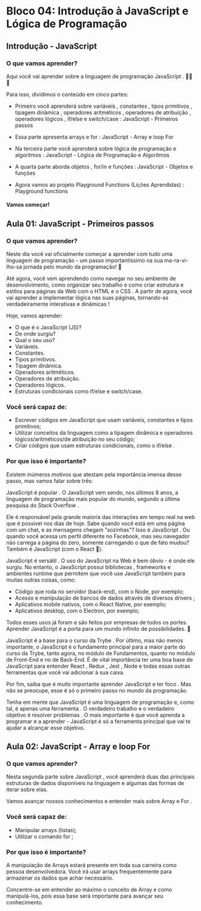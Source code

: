 # Bloco 04: Introdução à JavaScript e Lógica de Programação

## Introdução - JavaScript

### O que vamos aprender?

Aqui você vai aprender sobre a linguagem de programação JavaScript . 🚀🚀🚀

Para isso, dividimos o conteúdo em cinco partes:

- Primeiro você aprenderá sobre variáveis , constantes , tipos primitivos , tipagem dinâmica , operadores aritméticos , operadores de atribuição , operadores lógicos , if/else e switch/case :
JavaScript - Primeiros passos

- Essa parte apresenta arrays e for :
JavaScript - Array e loop For

- Na terceira parte você aprenderá sobre lógica de programação e algoritmos :
JavaScript - Lógica de Programação e Algoritmos

- A quarta parte aborda objetos , for/in e funções :
JavaScript - Objetos e funções

- Agora vamos ao projeto Playground Functions (Lições Aprendidas) :
Playground functions

#### Vamos começar!

## Aula 01: JavaScript - Primeiros passos

### O que vamos aprender?

Neste dia você vai oficialmente começar a aprender com tudo uma linguagem de programação - um passo importantíssimo na sua ma-ra-vi-lho-sa jornada pelo mundo da programação! 🎉

Até agora, você vem aprendendo como navegar no seu ambiente de desenvolvimento, como organizar seu trabalho e como criar estrutura e estilos para páginas da Web com o HTML e o CSS . A partir de agora, você vai aprender a implementar lógica nas suas páginas, tornando-as verdadeiramente interativas e dinâmicas !

Hoje, vamos aprender:

- O que é o JavaScript (JS)?
- De onde surgiu?
- Qual o seu uso?
- Variáveis.
- Constantes.
- Tipos primitivos.
- Tipagem dinâmica.
- Operadores aritméticos.
- Operadores de atribuição.
- Operadores lógicos.
- Estruturas condicionais como if/else e switch/case.

### Você será capaz de:

- Escrever códigos em JavaScript que usam variáveis, constantes e tipos primitivos;
- Utilizar conceitos da linguagem como a tipagem dinâmica e operadores lógicos/aritméticos/de atribuição no seu código;
- Criar códigos que usam estruturas condicionais, como o if/else .

### Por que isso é importante?

Existem inúmeros motivos que atestam pela importância imensa desse passo, mas vamos falar sobre três:

JavaScript é popular . O JavaScript vem sendo, nos últimos 8 anos, a linguagem de programação mais popular do mundo, segundo a última pesquisa do Stack Overflow .

Ele é responsável pela grande maioria das interações em tempo real na web que é possível nos dias de hoje. Sabe quando você está em uma página com um chat, e as mensagens chegam "sozinhas"? Isso é JavaScript . Ou quando você acessa um perfil diferente no Facebook, mas seu navegador não carrega a página do zero, somente carregando o que de fato mudou? Também é JavaScript (com o React 🙂).

JavaScript é versátil . O uso do JavaScript na Web é bem óbvio - é onde ele surgiu. No entanto, o JavaScript possui bibliotecas , frameworks e ambientes runtime que permitem que você use JavaScript também para muitas outras coisas, como:

- Código que roda no servidor (back-end), com o Node, por exemplo;
- Acesso e manipulação de bancos de dados através de diversos drivers ;
- Aplicativos mobile nativos, com o React Native, por exemplo;
- Aplicativos desktop, com o Electron, por exemplo;

Todos esses usos já foram e são feitos por empresas de todos os portes. Aprender JavaScript é a porta para um mundo infinito de possibilidades. 🚀

JavaScript é a base para o curso da Trybe . Por último, mas não menos importante, o JavaScript é o fundamento principal para a maior parte do curso da Trybe, tanto agora, no módulo de Fundamentos, quanto no módulo de Front-End e no de Back-End. É de vital importância ter uma boa base de JavaScript para entender React , Redux , Jest , Node e todas essas outras ferramentas que você vai adicionar à sua caixa.

Por fim, saiba que é muito importante aprender JavaScript e ter foco . Mas não se preocupe, esse é só o primeiro passo no mundo da programação.

Tenha em mente que JavaScript é uma linguagem de programação e, como tal, é apenas uma ferramenta . O verdadeiro trabalho e o verdadeiro objetivo é resolver problemas . O mais importante é que você aprenda a programar e a aprender - JavaScript é só a ferramenta principal que vai te ajudar a alcançar esse objetivo.

## Aula 02: JavaScript - Array e loop For

### O que vamos aprender?

Nesta segunda parte sobre JavaScript , você aprenderá duas das principais estruturas de dados disponíveis na linguagem e algumas das formas de iterar sobre elas.

Vamos avançar nossos conhecimentos e entender mais sobre Array e For .

### Você será capaz de:

- Manipular arrays (listas);
- Utilizar o comando for ;

### Por que isso é importante?

A manipulação de Arrays estará presente em toda sua carreira como pessoa desenvolvedora. Você irá usar arrays frequentemente para armazenar os dados que achar necessário.

Concentre-se em entender ao máximo o conceito de Array e como manipulá-los, pois essa base será importante para avançar seu conhecimento.